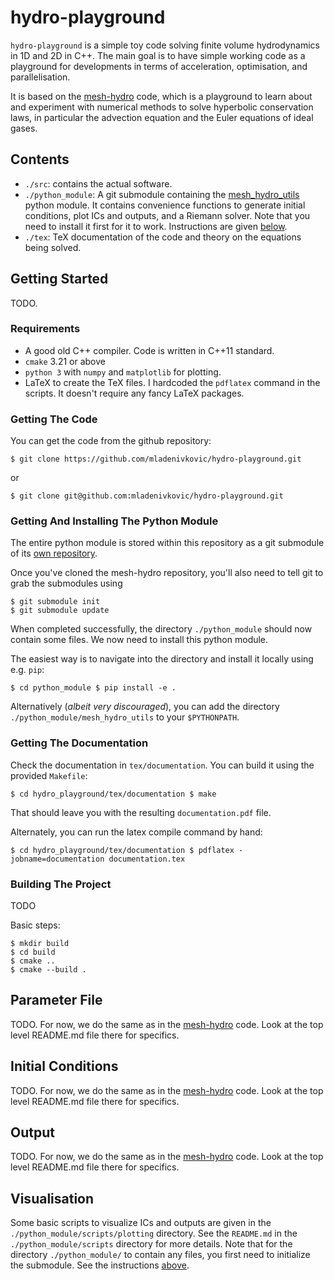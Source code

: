 hydro-playground
================


`hydro-playground` is a simple toy code solving finite volume hydrodynamics in 1D and 2D in C++. The
main goal is to have simple working code as a playground for developments in terms of acceleration,
optimisation, and parallelisation.


It is based on the [mesh-hydro](https://github.com/mladenivkovic/mesh-hydro) code, which is a
playground to learn about and experiment with numerical methods to solve hyperbolic conservation
laws, in particular the advection equation and the Euler equations of ideal gases.


Contents
----------------------------

<!-- - `./IC`: A collection of default initial condition files. -->
- `./src`: contains the actual software.
- `./python_module`: A git submodule containing the
  [mesh_hydro_utils](https://github.com/mladenivkovic/mesh_hydro_utils) python module. It contains
  convenience functions to generate initial conditions, plot ICs and outputs, and a Riemann solver.
  Note that you need to install it first for it to work. Instructions are given
  [below](#Getting-And-Installing-The-Python-Module).
- `./tex`: TeX documentation of the code and theory on the equations being solved.



Getting Started
---------------

TODO.

### Requirements

- A good old C++ compiler. Code is written in C++11 standard.
- `cmake` 3.21 or above
- `python 3` with `numpy` and `matplotlib` for plotting.
- LaTeX to create the TeX files. I hardcoded the `pdflatex` command in the scripts. It doesn't
  require any fancy LaTeX packages.


### Getting The Code

You can get the code from the github repository:

```
$ git clone https://github.com/mladenivkovic/hydro-playground.git
```

or

```
$ git clone git@github.com:mladenivkovic/hydro-playground.git
```



### Getting And Installing The Python Module

The entire python module is stored within this repository as a git submodule of its [own
repository](https://github.com/mladenivkovic/mesh_hydro_utils).

Once you've cloned the mesh-hydro repository, you'll also need to tell git to grab the submodules
using

```
$ git submodule init
$ git submodule update
```

When completed successfully, the directory `./python_module` should now contain some files. We now
need to install this python module.

The easiest way is to navigate into the directory and install it locally using e.g. `pip`:

```
$ cd python_module $ pip install -e .
```

Alternatively (*albeit very discouraged*), you can add the directory
`./python_module/mesh_hydro_utils` to your `$PYTHONPATH`.




### Getting The Documentation

Check the documentation in `tex/documentation`. You can build it using the provided `Makefile`:

```
$ cd hydro_playground/tex/documentation $ make
```

That should leave you with the resulting `documentation.pdf` file.

Alternately, you can run the latex compile command by hand:

```
$ cd hydro_playground/tex/documentation $ pdflatex -jobname=documentation documentation.tex
```



### Building The Project

TODO

Basic steps:

```
$ mkdir build
$ cd build
$ cmake ..
$ cmake --build .
```




Parameter File
---------------------

TODO. For now, we do the same as in the [mesh-hydro](https://github.com/mladenivkovic/mesh-hydro)
code. Look at the top level README.md file there for specifics.



Initial Conditions
------------------------------------

TODO. For now, we do the same as in the [mesh-hydro](https://github.com/mladenivkovic/mesh-hydro)
code. Look at the top level README.md file there for specifics.




Output
---------------------

TODO. For now, we do the same as in the [mesh-hydro](https://github.com/mladenivkovic/mesh-hydro)
code. Look at the top level README.md file there for specifics.




Visualisation
-----------------------------------

Some basic scripts to visualize ICs and outputs are given in the `./python_module/scripts/plotting`
directory. See the `README.md` in the `./python_module/scripts` directory for more details. Note
that for the directory `./python_module/` to contain any files, you first need to initialize the
submodule. See the instructions [above](#Getting-And-Installing-The-Python-Module).





